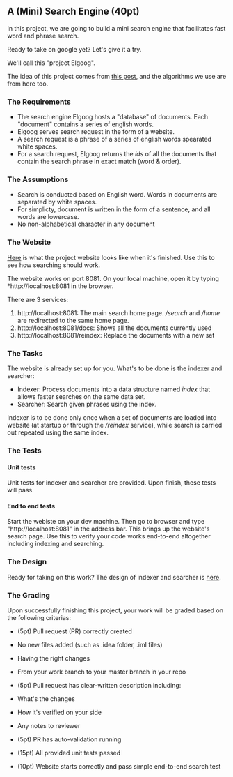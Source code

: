 ## A (Mini) Search Engine (40pt)

In this project, we are going to build a mini search engine that facilitates fast word and phrase search. 

Ready to take on google yet? Let's give it a try. 

We'll call this "project Elgoog".

The idea of this project comes from [this post](http://www.ardendertat.com/2011/05/30/how-to-implement-a-search-engine-part-1-create-index/), and the algorithms we use are from here too.

### The Requirements

- The search engine Elgoog hosts a "database" of documents. Each "document" contains a series of english words.
- Elgoog serves search request in the form of a website.
- A search request is a phrase of a series of english words spearated white spaces.
- For a search request, Elgoog returns the *ids* of all the documents that contain the search phrase in exact match (word & order).

### The Assumptions

- Search is conducted based on English word. Words in documents are separated by white spaces.
- For simplicty, document is written in the form of a sentence, and all words are lowercase.
- No non-alphabetical character in any document

### The Website

[Here](http://ec2-3-128-153-78.us-east-2.compute.amazonaws.com:8081/) is what the project website looks like when it's finished. Use this to see how searching should work.

The website works on port 8081. On your local machine, open it by typing *http://localhost:8081 in the browser.

There are 3 services:

1. http://localhost:8081: The main search home page. */search* and */home* are redirected to the same home page.
2. http://localhost:8081/docs: Shows all the documents currently used
3. http://localhost:8081/reindex: Replace the documents with a new set

### The Tasks

The website is already set up for you. What's to be done is the indexer and searcher:

- Indexer: Process documents into a data structure named *index* that allows faster searches on the same data set.
- Searcher: Search given phrases using the index.

Indexer is to be done only once when a set of documents are loaded into website (at startup or through the */reindex* service), while search is carried out repeated using the same index. 

### The Tests

#### Unit tests

Unit tests for indexer and searcher are provided. Upon finish, these tests will pass.

#### End to end tests

Start the webiste on your dev machine. Then go to browser and type "http://localhost:8081" in the address bar. This brings up the website's search page. Use this to verify your code works end-to-end altogether including indexing and searching. 

### The Design

Ready for taking on this work? The design of indexer and searcher is [here](design.md).

### The Grading

Upon successfully finishing this project, your work will be graded based on the following criterias:

-  (5pt) Pull request (PR) correctly created
  - No new files added (such as .idea folder, .iml files)
  - Having the right changes
  - From your work branch to your master branch in your repo
-  (5pt) Pull request has clear-written description including:
  - What's the changes
  - How it's verified on your side
  - Any notes to reviewer

- (5pt) PR has auto-validation running
- (15pt) All provided unit tests passed
- (10pt) Website starts correctly and pass simple end-to-end search test

#### 